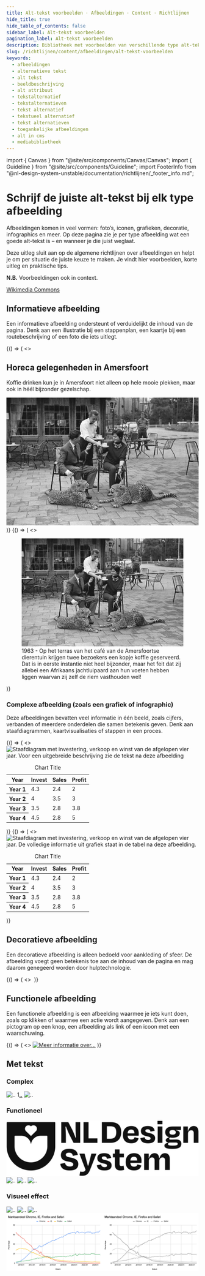 ```yaml
---
title: Alt-tekst voorbeelden · Afbeeldingen · Content · Richtlijnen
hide_title: true
hide_table_of_contents: false
sidebar_label: Alt-tekst voorbeelden
pagination_label: Alt-tekst voorbeelden
description: Bibliotheek met voorbeelden van verschillende type alt-teksten.
slug: /richtlijnen/content/afbeeldingen/alt-tekst-voorbeelden
keywords:
  - afbeeldingen
  - alternatieve tekst
  - alt tekst
  - beeldbeschrijving
  - alt attribuut
  - tekstalternatief
  - tekstalternatieven
  - tekst alternatief
  - tekstueel alternatief
  - tekst alternatieven
  - toegankelijke afbeeldingen
  - alt in cms
  - mediabibliotheek
---
```


<!-- @license CC0-1.0 -->

import { Canvas } from "@site/src/components/Canvas/Canvas";
import { Guideline } from "@site/src/components/Guideline";
import FooterInfo from "@nl-design-system-unstable/documentation/richtlijnen/\_footer_info.md";

# Schrijf de juiste alt-tekst bij elk type afbeelding

Afbeeldingen komen in veel vormen: foto’s, iconen, grafieken, decoratie, infographics en meer. Op deze pagina zie je per type afbeelding wat een goede alt-tekst is – en wanneer je die juist weglaat.

Deze uitleg sluit aan op de algemene richtlijnen over afbeeldingen en helpt je om per situatie de juiste keuze te maken. Je vindt hier voorbeelden, korte uitleg en praktische tips.

**N.B.** Voorbeeldingen ook in context.

[Wikimedia Commons](https://commons.wikimedia.org/wiki/Main_Page)

## Informatieve afbeelding

Een informatieve afbeelding ondersteunt of verduidelijkt de inhoud van de pagina. Denk aan een illustratie bij een stappenplan, een kaartje bij een routebeschrijving of een foto die iets uitlegt.

<Guideline appearance="do" title="Beschrijf kort wat er op de afbeelding te zien is en waarom die relevant is voor de inhoud.">
  <Canvas language="html">
    {() => (
      <>
        <h2>Horeca gelegenheden in Amersfoort</h2>
        <p>Koffie drinken kun je in Amersfoort niet alleen op hele mooie plekken, maar ook in héél bijzonder gezelschap.</p>
        <img src="https://raw.githubusercontent.com/nl-design-system/documentatie/assets/richtlijnen_content_afbeeldingen-Amersfoortse-Dierentuin.jpg" alt="Twee mensen krijgen koffie geserveerd op het terras van Direntuin Amersfoort. Aan hun voeten liggen twee luipaarden." />
      </>
    )}
  </Canvas>
</Guideline>

<Guideline appearance="do" title="Een onderschrift gebruiken voor een langere beschrijving">
  <Canvas language="html">
    {() => (
      <>
        <figure>
         <img src="https://raw.githubusercontent.com/nl-design-system/documentatie/assets/richtlijnen_content_afbeeldingen-Amersfoortse-Dierentuin.jpg" alt="Twee mensen op een terras." />
         <figcaption>1963 - Op het terras van het café van de Amersfoortse dierentuin krijgen twee bezoekers een kopje koffie geserveerd. Dat is in eerste instantie niet heel bijzonder, maar het feit dat zij allebei een Afrikaans jachtluipaard aan hun voeten hebben liggen waarvan zij zelf de riem vasthouden wel!</figcaption>
        </figure>
      </>
    )}
  </Canvas>
</Guideline>

### Complexe afbeelding (zoals een grafiek of infographic)

Deze afbeeldingen bevatten veel informatie in één beeld, zoals cijfers, verbanden of meerdere onderdelen die samen betekenis geven. Denk aan staafdiagrammen, kaartvisualisaties of stappen in een proces.

<Guideline appearance="do" title="Schrijf een korte samenvatting in de alt-tekst. Voeg daarnaast altijd een uitgebreide beschrijving toe op de pagina zelf. Verwijs in de alt-tekst naar die beschrijving.">
  <Canvas language="html">
    {() => (
      <>
         <img src="https://upload.wikimedia.org/wikipedia/commons/5/57/Bar_graph_-_stock_price_statistics.jpg" alt="Staafdiagram met investering, verkoop en winst van de afgelopen vier jaar. Voor een uitgebreide beschrijving zie de tekst na deze afbeelding" />
        <table>
          <caption>Chart Title</caption>
          <thead>
            <tr>
              <th>Year</th>
              <th>Invest</th>
              <th>Sales</th>
              <th>Profit</th>
            </tr>
          </thead>
          <tbody>
            <tr>
              <th>Year 1</th>
              <td>4.3</td>
              <td>2.4</td>
              <td>2</td>
            </tr>
            <tr>
              <th>Year 2</th>
              <td>4</td>
              <td>3.5</td>
              <td>3</td>
            </tr>
            <tr>
              <th>Year 3</th>
              <td>3.5</td>
              <td>2.8</td>
              <td>3.8</td>
            </tr>
            <tr>
              <th>Year 4</th>
              <td>4.5</td>
              <td>2.8</td>
              <td>5</td>
            </tr>
          </tbody>
        </table>
      </>
    )}
  </Canvas>
</Guideline>

<Guideline appearance="do" title="Geef de gegevens in een grafiek ook weer in een toegankelijke tabel direct onder of naast de afbeelding. Gebruik de alt-tekst om kort samen te vatten waar de grafiek over gaat en verwijs naar de tabel voor de volledige informatie.">
  <Canvas language="html">
    {() => (
      <>
         <img src="https://upload.wikimedia.org/wikipedia/commons/5/57/Bar_graph_-_stock_price_statistics.jpg" alt="Staafdiagram met investering, verkoop en winst van de afgelopen vier jaar. De volledige informatie uit grafiek staat in de tabel na deze afbeelding." />
        <table>
          <caption>Chart Title</caption>
          <thead>
            <tr>
              <th>Year</th>
              <th>Invest</th>
              <th>Sales</th>
              <th>Profit</th>
            </tr>
          </thead>
          <tbody>
            <tr>
              <th>Year 1</th>
              <td>4.3</td>
              <td>2.4</td>
              <td>2</td>
            </tr>
            <tr>
              <th>Year 2</th>
              <td>4</td>
              <td>3.5</td>
              <td>3</td>
            </tr>
            <tr>
              <th>Year 3</th>
              <td>3.5</td>
              <td>2.8</td>
              <td>3.8</td>
            </tr>
            <tr>
              <th>Year 4</th>
              <td>4.5</td>
              <td>2.8</td>
              <td>5</td>
            </tr>
          </tbody>
        </table>
      </>
    )}
  </Canvas>
</Guideline>

## Decoratieve afbeelding

Een decoratieve afbeelding is alleen bedoeld voor aankleding of sfeer. De afbeelding voegt geen betekenis toe aan de inhoud van de pagina en mag daarom genegeerd worden door hulptechnologie.

<Guideline appearance="do" title="Laat het alt-attribuut leeg. Zo wordt de afbeelding overgeslagen door schermlezers.">
  <Canvas language="html">
    {() => (
      <>
        <img src="https://upload.wikimedia.org/wikipedia/commons/a/a6/1183_Diamonds_and_Hearts.jpg" alt="" />
      </>
    )}
  </Canvas>
</Guideline>

## Functionele afbeelding

Een functionele afbeelding is een afbeelding waarmee je iets kunt doen, zoals op klikken of waarmee een actie wordt aangegeven. Denk aan een pictogram op een knop, een afbeelding als link of een icoon met een waarschuwing.

<Guideline appearance="do" title="Beschrijf wat de functie is van de afbeelding, niet wat je ziet. De tekst moet duidelijk maken wat er gebeurt als iemand erop klikt of wat de bedoeling is van het pictogram.">
  <Canvas language="html">
    {() => (
      <>
        <a href=""><img src="https://upload.wikimedia.org/wikipedia/commons/4/43/Minimalist_info_Icon.png" alt="Meer informatie over..." /></a>
      </>
    )}
  </Canvas>
</Guideline>

## Met tekst

### Complex

![..](https://upload.wikimedia.org/wikipedia/commons/c/c0/Independent-Turkic-States.png)
1[..](https://upload.wikimedia.org/wikipedia/commons/2/22/GLAMwiki_Toolset_username_and_user_rights_diagram.png)
![..](https://upload.wikimedia.org/wikipedia/commons/5/57/Bar_graph_-_stock_price_statistics.jpg)

### Functioneel

![..](https://raw.githubusercontent.com/nl-design-system/documentatie/assets/logo-secondary.svg)
![..](https://raw.githubusercontent.com/nl-design-system/documentatie/assets/meedoen__amsterdam.svg)
![..](https://raw.githubusercontent.com/nl-design-system/documentatie/assets/meedoen__denhaag.svg)
![..](https://raw.githubusercontent.com/nl-design-system/documentatie/assets/meedoen__logius.png)

### Visueel effect

![..](https://raw.githubusercontent.com/nl-design-system/documentatie/assets/richtlijnen_stijl_typografie_lettertype.png)
![..](https://raw.githubusercontent.com/nl-design-system/documentatie/assets/richtlijnen_stijl_typografie_regelafstand.png)
![..](https://raw.githubusercontent.com/nl-design-system/documentatie/assets/verzendknoppen.jpg)
![..](https://raw.githubusercontent.com/nl-design-system/documentatie/assets/wcag-1-4-1-grafiek-fout.png)

<FooterInfo />
